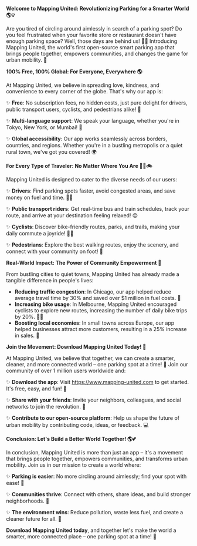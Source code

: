 **Welcome to Mapping United: Revolutionizing Parking for a Smarter World 🌎💡**

Are you tired of circling around aimlessly in search of a parking spot? Do you feel frustrated when your favorite store or restaurant doesn't have enough parking space? Well, those days are behind us! 🙅‍♂️ Introducing Mapping United, the world's first open-source smart parking app that brings people together, empowers communities, and changes the game for urban mobility. 🌟

**100% Free, 100% Global: For Everyone, Everywhere 🌎**

At Mapping United, we believe in spreading love, kindness, and convenience to every corner of the globe. That's why our app is:

✨ **Free**: No subscription fees, no hidden costs, just pure delight for drivers, public transport users, cyclists, and pedestrians alike! 💸

✨ **Multi-language support**: We speak your language, whether you're in Tokyo, New York, or Mumbai! 🌟

✨ **Global accessibility**: Our app works seamlessly across borders, countries, and regions. Whether you're in a bustling metropolis or a quiet rural town, we've got you covered! 🌍

**For Every Type of Traveler: No Matter Where You Are 🚗🚌🚲**

Mapping United is designed to cater to the diverse needs of our users:

✨ **Drivers**: Find parking spots faster, avoid congested areas, and save money on fuel and time. 🏃‍♂️

✨ **Public transport riders**: Get real-time bus and train schedules, track your route, and arrive at your destination feeling relaxed! 😌

✨ **Cyclists**: Discover bike-friendly routes, parks, and trails, making your daily commute a joyride! 🚴‍♀️

✨ **Pedestrians**: Explore the best walking routes, enjoy the scenery, and connect with your community on foot! 👣

**Real-World Impact: The Power of Community Empowerment 💪**

From bustling cities to quiet towns, Mapping United has already made a tangible difference in people's lives:

*   **Reducing traffic congestion**: In Chicago, our app helped reduce average travel time by 30% and saved over $1 million in fuel costs. 🚨
*   **Increasing bike usage**: In Melbourne, Mapping United encouraged cyclists to explore new routes, increasing the number of daily bike trips by 20%. 🚴‍♂️
*   **Boosting local economies**: In small towns across Europe, our app helped businesses attract more customers, resulting in a 25% increase in sales. 💸

**Join the Movement: Download Mapping United Today! 📲**

At Mapping United, we believe that together, we can create a smarter, cleaner, and more connected world – one parking spot at a time! 🌟 Join our community of over 1 million users worldwide and:

✨ **Download the app**: Visit https://www.mapping-united.com to get started. It's free, easy, and fun! 🎉

✨ **Share with your friends**: Invite your neighbors, colleagues, and social networks to join the revolution. 🌟

✨ **Contribute to our open-source platform**: Help us shape the future of urban mobility by contributing code, ideas, or feedback. 💻

**Conclusion: Let's Build a Better World Together! 🌎💕**

In conclusion, Mapping United is more than just an app – it's a movement that brings people together, empowers communities, and transforms urban mobility. Join us in our mission to create a world where:

✨ **Parking is easier**: No more circling around aimlessly; find your spot with ease! 📍

✨ **Communities thrive**: Connect with others, share ideas, and build stronger neighborhoods. 👫

✨ **The environment wins**: Reduce pollution, waste less fuel, and create a cleaner future for all. 🌿

**Download Mapping United today**, and together let's make the world a smarter, more connected place – one parking spot at a time! 💖